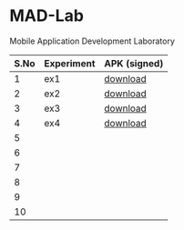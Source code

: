 # MAD-Lab
Mobile Application Development Laboratory 

| S.No | Experiment | APK (signed) |
| ----------- | ----------- | -------|
| 1 | ex1 | [download](https://github.com/adenosinetp10/MAD-Lab/blob/main/ex1/app/release/app-release.apk)   |
| 2 | ex2 | [download](https://github.com/adenosinetp10/MAD-Lab/blob/main/ex2/app/release/app-release.apk)   |
| 3 | ex3 |  [download](https://github.com/adenosinetp10/MAD-Lab/blob/main/ex3/app/release/app-release.apk)  |
| 4 | ex4 |  [download](https://github.com/adenosinetp10/MAD-Lab/blob/main/ex4/app/release/app-release.apk)  |
| 5 |  |    |
| 6 |  |    |
| 7 |  |    |
| 8 |  |    |
| 9 |  |    |
| 10 |  |    |
